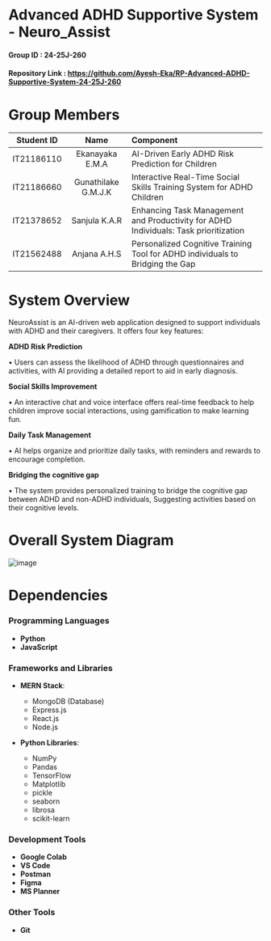 # Advanced ADHD Supportive System - Neuro_Assist

#### Group ID : 24-25J-260

#### Repository Link : https://github.com/Ayesh-Eka/RP-Advanced-ADHD-Supportive-System-24-25J-260

# Group Members

|   Student ID | Name| Component  |
| :---:         |     :---:       |          :--- |
| IT21186110  | Ekanayaka E.M.A  | AI-Driven Early ADHD Risk Prediction for Children |
| IT21186660     | Gunathilake G.M.J.K  | Interactive Real-Time Social Skills Training System for ADHD Children  |
| IT21378652     | Sanjula K.A.R  | Enhancing Task Management and Productivity for ADHD Individuals: Task prioritization  |
| IT21562488  | Anjana A.H.S  | Personalized Cognitive Training Tool for ADHD individuals to Bridging the Gap     |


# System Overview
NeuroAssist is an AI-driven web application designed to support individuals with ADHD 
and their caregivers. It offers four key features:

**ADHD Risk Prediction**

• Users can assess the likelihood of ADHD through questionnaires and 
activities, with AI providing a detailed report to aid in early diagnosis.

**Social Skills Improvement**

• An interactive chat and voice interface offers real-time feedback to help 
children improve social interactions, using gamification to make learning 
fun.

**Daily Task Management**

• AI helps organize and prioritize daily tasks, with reminders and rewards to 
encourage completion.

**Bridging the cognitive gap**

• The system provides personalized training to bridge the cognitive gap 
between ADHD and non-ADHD individuals, Suggesting activities based on their cognitive levels.


# Overall System Diagram
![image](https://github.com/user-attachments/assets/ce564a68-cf1f-4396-ad4c-989a42dac9d0)

# Dependencies

### Programming Languages
- **Python** 
- **JavaScript** 

### Frameworks and Libraries
- **MERN Stack**:
  - MongoDB (Database)
  - Express.js 
  - React.js 
  - Node.js 

- **Python Libraries**:
  - NumPy
  - Pandas
  - TensorFlow 
  - Matplotlib
  - pickle
  - seaborn
  - librosa
  - scikit-learn

### Development Tools
- **Google Colab** 
- **VS Code** 
- **Postman** 
- **Figma** 
- **MS Planner** 

### Other Tools
- **Git** 





